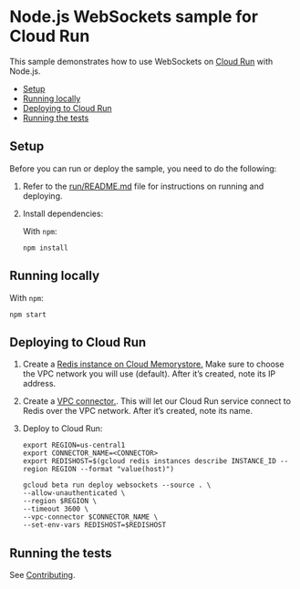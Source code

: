 # Node.js WebSockets sample for Cloud Run

This sample demonstrates how to use WebSockets on
[Cloud Run][run] with Node.js.

* [Setup](#setup)
* [Running locally](#running-locally)
* [Deploying to Cloud Run](#deploying-to-Cloud-Run)
* [Running the tests](#running-the-tests)

## Setup

Before you can run or deploy the sample, you need to do the following:

1.  Refer to the [run/README.md][readme] file for instructions on
    running and deploying.
1.  Install dependencies:

    With `npm`:

        npm install

## Running locally

With `npm`:

    npm start

## Deploying to Cloud Run

1. Create a [Redis instance on Cloud Memorystore.](https://cloud.google.com/memorystore/docs/redis/creating-managing-instances) Make sure to choose the VPC network you will use (default). After it’s created, note its IP address.

1. Create a [VPC connector.](https://cloud.google.com/vpc/docs/configure-serverless-vpc-access#creating_a_connector). This will let our Cloud Run service connect to Redis over the VPC network. After it’s created, note its name.

1. Deploy to Cloud Run:
    ```
    export REGION=us-central1
    export CONNECTOR_NAME=<CONNECTOR>
    export REDISHOST=$(gcloud redis instances describe INSTANCE_ID --region REGION --format "value(host)")

    gcloud beta run deploy websockets --source . \
    --allow-unauthenticated \
    --region $REGION \
    --timeout 3600 \
    --vpc-connector $CONNECTOR_NAME \
    --set-env-vars REDISHOST=$REDISHOST
    ```

## Running the tests

See [Contributing][contributing].

[run]: https://cloud.google.com/run/docs
[readme]: ../README.md
[contributing]: https://github.com/GoogleCloudPlatform/nodejs-docs-samples/blob/main/CONTRIBUTING.md

